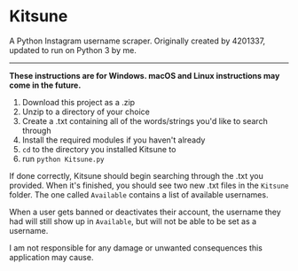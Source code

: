 # Kitsune

A Python Instagram username scraper. Originally created by 4201337, updated to run on Python 3 by me.

-----


**These instructions are for Windows. macOS and Linux instructions may come in the future.**

1. Download this project as a .zip
2. Unzip to a directory of your choice
3. Create a .txt containing all of the words/strings you'd like to search through
4. Install the required modules if you haven't already
5. `cd` to the directory you installed Kitsune to
6. run `python Kitsune.py`

If done correctly, Kitsune should begin searching through the .txt you provided. When it's finished, you should see two new .txt files in the `Kitsune` folder. The one called `Available` contains a list of available usernames.

When a user gets banned or deactivates their account, the username they had will still show up in `Available`, but will not be able to be set as a username.

I am not responsible for any damage or unwanted consequences this application may cause. 
